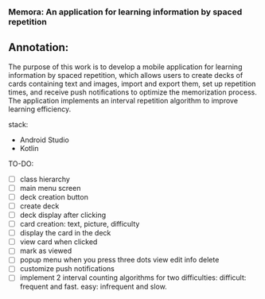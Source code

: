 ### Memora: An application for learning information by spaced repetition

## Annotation:

The purpose of this work is to develop a mobile application for learning information by spaced repetition, which allows users to create decks of cards containing text and images, import and export them, set up repetition times, and receive push notifications to optimize the memorization process. The application implements an interval repetition algorithm to improve learning efficiency.

stack:
+ Android Studio
+ Kotlin


TO-DO:
- [ ] class hierarchy
- [ ] main menu screen
- [ ] deck creation button
- [ ] create deck
- [ ] deck display after clicking
- [ ] card creation: text, picture, difficulty
- [ ] display the card in the deck
- [ ] view card when clicked
- [ ] mark as viewed
- [ ] popup menu when you press three dots view edit info delete
- [ ] customize push notifications
- [ ] implement 2 interval counting algorithms for two difficulties: difficult: frequent and fast. easy: infrequent and slow.